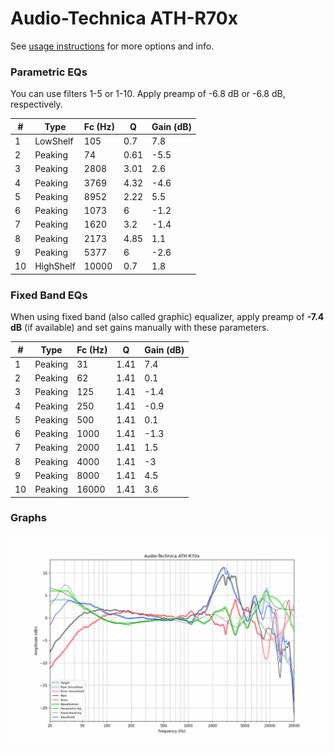# Audio-Technica ATH-R70x
See [usage instructions](https://github.com/jaakkopasanen/AutoEq#usage) for more options and info.

### Parametric EQs
You can use filters 1-5 or 1-10. Apply preamp of -6.8 dB or -6.8 dB, respectively.

|   # | Type      |   Fc (Hz) |    Q |   Gain (dB) |
|-----|-----------|-----------|------|-------------|
|   1 | LowShelf  |       105 | 0.7  |         7.8 |
|   2 | Peaking   |        74 | 0.61 |        -5.5 |
|   3 | Peaking   |      2808 | 3.01 |         2.6 |
|   4 | Peaking   |      3769 | 4.32 |        -4.6 |
|   5 | Peaking   |      8952 | 2.22 |         5.5 |
|   6 | Peaking   |      1073 | 6    |        -1.2 |
|   7 | Peaking   |      1620 | 3.2  |        -1.4 |
|   8 | Peaking   |      2173 | 4.85 |         1.1 |
|   9 | Peaking   |      5377 | 6    |        -2.6 |
|  10 | HighShelf |     10000 | 0.7  |         1.8 |

### Fixed Band EQs
When using fixed band (also called graphic) equalizer, apply preamp of **-7.4 dB** (if available) and set gains manually with these parameters.

|   # | Type    |   Fc (Hz) |    Q |   Gain (dB) |
|-----|---------|-----------|------|-------------|
|   1 | Peaking |        31 | 1.41 |         7.4 |
|   2 | Peaking |        62 | 1.41 |         0.1 |
|   3 | Peaking |       125 | 1.41 |        -1.4 |
|   4 | Peaking |       250 | 1.41 |        -0.9 |
|   5 | Peaking |       500 | 1.41 |         0.1 |
|   6 | Peaking |      1000 | 1.41 |        -1.3 |
|   7 | Peaking |      2000 | 1.41 |         1.5 |
|   8 | Peaking |      4000 | 1.41 |        -3   |
|   9 | Peaking |      8000 | 1.41 |         4.5 |
|  10 | Peaking |     16000 | 1.41 |         3.6 |

### Graphs
![](./Audio-Technica%20ATH-R70x.png)
